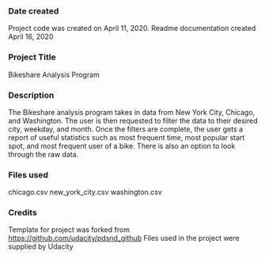 ### Date created
Project code was created on April 11, 2020. Readme documentation created April 16, 2020

### Project Title
Bikeshare Analysis Program

### Description
The Bikeshare analysis program takes in data from New York City, Chicago, and Washington. The user is then requested to filter the data to their
desired city, weekday, and month. Once the filters are complete, the user gets a report of useful statistics such as most frequent time, most
popular start spot, and most frequent user of a bike. There is also an option to look through the raw data.

### Files used
chicago.csv
new_york_city.csv
washington.csv

### Credits
Template for project was forked from https://github.com/udacity/pdsnd_github
Files used in the project were supplied by Udacity
